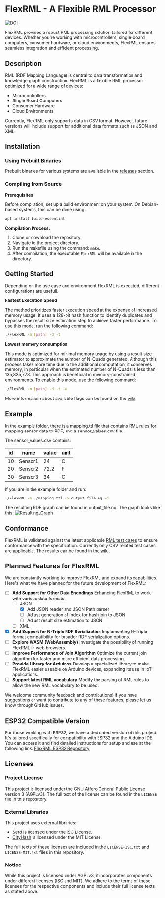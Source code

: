 # FlexRML - A Flexible RML Processor

[![DOI](https://zenodo.org/badge/DOI/10.5281/zenodo.10256148.svg)](https://doi.org/10.5281/zenodo.10256148)

FlexRML provides a robust RML processing solution tailored for different devices. Whether you're working with microcontrollers, single-board computers, consumer hardware, or cloud environments, FlexRML ensures seamless integration and efficient processing.

## Description

RML (RDF Mapping Language) is central to data transformation and knowledge graph construction. FlexRML is a flexible RML processor optimized for a wide range of devices:

- Microcontrollers
- Single Board Computers
- Consumer Hardware
- Cloud Environments

Currently, FlexRML only supports data in CSV format. However, future versions will include support for additional data formats such as JSON and XML.

## Installation

### Using Prebuilt Binaries
Prebuilt binaries for various systems are available in the [releases](https://github.com/wintechis/flex-rml/releases) section.

### Compiling from Source
**Prerequisites**

Before compilation, set up a build environment on your system. 
On Debian-based systems, this can be done using:

```bash
apt install build-essential
```

**Compilation Process:**

1. Clone or download the repository.
2. Navigate to the project directory.
3. Run the makefile using the command: `make`.
4. After compilation, the executable `FlexRML` will be available in the directory.

## Getting Started

Depending on the use case and environment FlexRML is executed, different configurations are usefull. 

**Fastest Execution Speed**

The method prioritizes faster execution speed at the expense of increased memory usage. It uses a 128-bit hash function to identify duplicates and bypasses the result size estimation step to achieve faster performance. To use this mode, run the following command:
```bash
./FlexRML -m [path] -d -t
```


**Lowest memory consumption**

This mode is optimized for minimal memory usage by using a result size estimator to approximate the number of N-Quads generated. Although this process takes more time due to the additional computation, it conserves memory, in particular when the estimated number of N-Quads is less than 135,835,773. This approach is beneficial in memory-constrained environments. To enable this mode, use the following command:
```bash
./FlexRML -m [path] -d -t -a
```

More informatioin about available flags can be found on the [wiki](https://github.com/wintechis/flex-rml/wiki/How-To-Use%3F).

## Example

In the example folder, there is a mapping.ttl file that contains RML rules for mapping sensor data to RDF, and a sensor_values.csv file.

The sensor_values.csv contains:

| id  | name    | value | unit |
| --- | ------- | ----- | ---- |
| 10  | Sensor1 | 24    | C    |
| 20  | Sensor2 | 72.2  | F    |
| 30  | Sensor3 | 34    | C    |

If you are in the example folder and run:

```bash
./FlexRML -m ./mapping.ttl -o output_file.nq -d
```

The resulting RDF graph can be found in output_file.nq.
The graph looks like this:
![Resulting_Graph](https://github.com/FreuMi/FlexRML/blob/main/example/output_graph.png)

## Conformance
FlexRML is validated against the latest applicable [RML test cases](https://github.com/kg-construct/rml-test-cases) to ensure conformance with the specification. Currently only CSV related test cases are applicable.
The results can be found in the [wiki](https://github.com/wintechis/flex-rml/wiki/Conformence-to-Test-Cases).

## Planned Features for FlexRML
We are constantly working to improve FlexRML and expand its capabilities. Here's what we have planned for the future development of FlexRML:
- [ ] **Add Support for Other Data Encodings** Enhancing FlexRML to work with various data formats.
     + [ ] JSON
          - [x] Add JSON reader and JSON Path parser
          - [ ] Adjust generation of index for hash join to JSON
          - [ ] Adjust result size estimation to JSON
     + [ ] XML
- [x] **Add Support for N-Triple RDF Serialization** Implementing N-Triple format compatibility for broader RDF serialization options.
- [ ] **Explore WASM (WebAssembly)** Investigate the possibility of running FlexRML in web browsers.
- [ ] **Improve Performance of Join Algorithm** Optimize the current join algorithm for faster and more efficient data processing.
- [ ] **Provide Library for Arduinos** Develop a specialized library to make FlexRML easier useable on Arduino devices, expanding its use in IoT applications.
- [ ] **Support latest RML vocabulary** Modify the parsing of RML rules to allow the new RML vocabulary to be used.

We welcome community feedback and contributions! If you have suggestions or want to contribute to any of these features, please let us know through GitHub issues.

## ESP32 Compatible Version

For those working with ESP32, we have a dedicated version of this project. It's tailored specifically for compatibility with ESP32 and the Arduino IDE. You can access it and find detailed instructions for setup and use at the following link:
[FlexRML ESP32 Repository](https://github.com/wintechis/flex-rml-esp32/tree/main)



## Licenses

### Project License

This project is licensed under the GNU Affero General Public License version 3 (AGPLv3). The full text of the license can be found in the `LICENSE` file in this repository.

### External Libraries
This project uses external libraries:

- [Serd](https://github.com/drobilla/serd) is licensed under the ISC License.
- [CityHash](https://github.com/google/cityhash/) is licensed under the MIT License.

The full texts of these licenses are included in the `LICENSE-ISC.txt` and `LICENSE-MIT.txt` files in this repository.

### Notice

While this project is licensed under AGPLv3, it incorporates components under different licenses (ISC and MIT). We adhere to the terms of these licenses for the respective components and include their full license texts as stated above.
